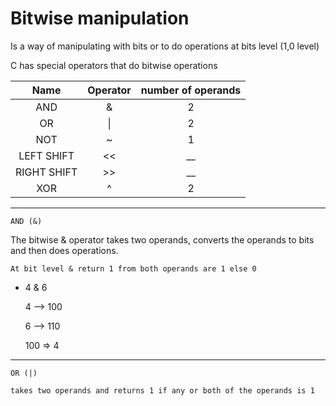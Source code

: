# Bitwise manipulation

Is a way of manipulating with bits or to do operations at bits level (1,0 level)

C has special operators that do bitwise operations

|Name | Operator | number of operands|
| :------: | :------: | :------: | 
| AND| & | 2|
| OR| \||2|
NOT|~| 1|
LEFT SHIFT|<<|__|
RIGHT SHIFT|>>|__|
XOR|^|2|

***
`AND (&)`

The bitwise & operator takes two operands, converts the operands to bits and then does operations.

`At bit level & return 1 from both operands are 1 else 0`

- 4 & 6

    4 --> 100

    6 --> 110
    
    100 => 4

***
`OR (|)`

`takes two operands and returns 1 if any or both of the operands is 1`